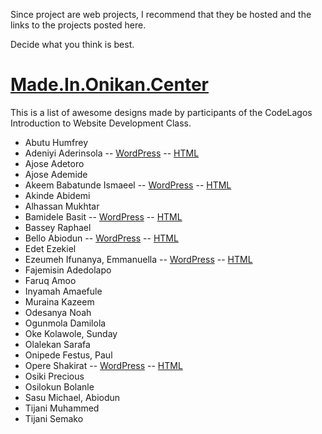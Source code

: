 Since project are web projects, I recommend that they be hosted and the links to the projects posted here.

Decide what you think is best.
# 
# [Made.In.Onikan.Center](https://github.com/CodeLagos/Batch-Two/tree/master/Onikan/Web%20Design)

This is a list of awesome designs made by participants of the CodeLagos Introduction to Website Development Class. 


- Abutu Humfrey
- Adeniyi	Aderinsola
-- [WordPress](http://bit.ly/Derin1)
-- [HTML](http://bit.ly/Derin2)
- Ajose	Adetoro
- Ajose	Ademide
- Akeem Babatunde	Ismaeel
-- [WordPress](http://bit.ly/AkeemBabatunde1)
-- [HTML](http://bit.ly/AkeemBabatunde2)
- Akinde	Abidemi 
- Alhassan	Mukhtar
- Bamidele	Basit
-- [WordPress](http://bit.ly/Basit1)
-- [HTML](http://bit.ly/Basit2)
- Bassey	Raphael
- Bello  	Abiodun 
-- [WordPress](http://bit.ly/Abiodun1)
-- [HTML](http://bit.ly/Abiodun2)
- Edet 	Ezekiel 
- Ezeumeh	Ifunanya, Emmanuella
-- [WordPress](http://bit.ly/Ifunanya1)
-- [HTML](http://bit.ly/Ifunanya2)
- Fajemisin	Adedolapo
- Faruq	Amoo
- Inyamah	Amaefule
- Muraina	Kazeem
- Odesanya	Noah
- Ogunmola	Damilola
- Oke	Kolawole, Sunday
- Olalekan	Sarafa
- Onipede	Festus, Paul
- Opere	Shakirat
-- [WordPress](http://bit.ly/Shakirat1)
-- [HTML](http://bit.ly/Shakirat2)
- Osiki	Precious
- Osilokun Bolanle
- Sasu	Michael, Abiodun
- Tijani	Muhammed
- Tijani	Semako